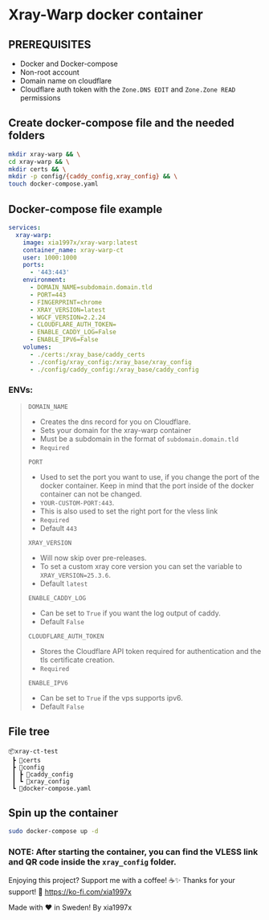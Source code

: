 # Xray-Warp docker container

## PREREQUISITES
* Docker and Docker-compose
* Non-root account
* Domain name on cloudflare
* Cloudflare auth token with the `Zone.DNS EDIT` and `Zone.Zone READ` permissions

## Create docker-compose file and the needed folders
```bash
mkdir xray-warp && \
cd xray-warp && \
mkdir certs && \
mkdir -p config/{caddy_config,xray_config} && \
touch docker-compose.yaml
```

## Docker-compose file example
```yaml
services:
  xray-warp:
    image: xia1997x/xray-warp:latest
    container_name: xray-warp-ct
    user: 1000:1000
    ports:
      - '443:443'
    environment:
      - DOMAIN_NAME=subdomain.domain.tld
      - PORT=443
      - FINGERPRINT=chrome
      - XRAY_VERSION=latest
      - WGCF_VERSION=2.2.24
      - CLOUDFLARE_AUTH_TOKEN=
      - ENABLE_CADDY_LOG=False
      - ENABLE_IPV6=False
    volumes:
      - ./certs:/xray_base/caddy_certs
      - ./config/xray_config:/xray_base/xray_config
      - ./config/caddy_config:/xray_base/caddy_config
```

### **ENVs:**
> `DOMAIN_NAME`
> - Creates the dns record for you on Cloudflare.
> - Sets your domain for the xray-warp container
> - Must be a subdomain in the format of `subdomain.domain.tld`
> - `Required`
>
> `PORT`
> - Used to set the port you want to use, if you change the port of the docker container. Keep in mind that the port inside of the docker container can not be changed.
> - `YOUR-CUSTOM-PORT:443`. 
> - This is also used to set the right port for the vless link
> - `Required`
> - Default `443`
>
> `XRAY_VERSION`
> - Will now skip over pre-releases. 
> - To set a custom xray core version you can set the variable to `XRAY_VERSION=25.3.6`.
> - Default `latest`
> 
> `ENABLE_CADDY_LOG`
> - Can be set to `True` if you want the log output of caddy.
> - Default `False`
> 
> `CLOUDFLARE_AUTH_TOKEN`
> - Stores the Cloudflare API token required for authentication and the tls certificate creation.
> - `Required`
> 
> `ENABLE_IPV6`
> - Can be set to `True` if the vps supports ipv6.
> - Default `False`

## File tree
```
📦xray-ct-test  
 ┣ 📂certs  
 ┣ 📂config  
 ┃ ┣ 📂caddy_config  
 ┃ ┗ 📂xray_config  
 ┗ 📜docker-compose.yaml
```

## Spin up the container
```bash
sudo docker-compose up -d
```
### **NOTE:** After starting the container, you can find the VLESS link and QR code inside the `xray_config` folder.

Enjoying this project? Support me with a coffee! ☕️✨ 
Thanks for your support! 🙌 https://ko-fi.com/xia1997x⁠

Made with ❤️ in Sweden! By xia1997x
